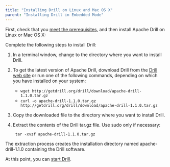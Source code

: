 ```yaml
---
title: "Installing Drill on Linux and Mac OS X"
parent: "Installing Drill in Embedded Mode"
---
```

First, check that you [meet the prerequisites]({{site.baseurl}}/docs/embedded-mode-prerequisites), and then install Apache Drill on Linux or Mac OS X:

Complete the following steps to install Drill:  

1. In a terminal window, change to the directory where you want to install Drill.

2. To get the latest version of Apache Drill, download Drill from the [Drill web site](http://getdrill.org/drill/download/apache-drill-1.1.0.tar.gz) or run one of the following commands, depending on which you have installed on your system:  
   * `wget http://getdrill.org/drill/download/apache-drill-1.1.0.tar.gz`  
   *  `curl -o apache-drill-1.1.0.tar.gz http://getdrill.org/drill/download/apache-drill-1.1.0.tar.gz`  

3. Copy the downloaded file to the directory where you want to install Drill. 

4. Extract the contents of the Drill tar.gz file. Use sudo only if necessary:  

        tar -xvzf apache-drill-1.1.0.tar.gz  

The extraction process creates the installation directory named apache-drill-1.1.0 containing the Drill software.

At this point, you can [start Drill]({{site.baseurl}}/docs/starting-drill-on-linux-and-mac-os-x).